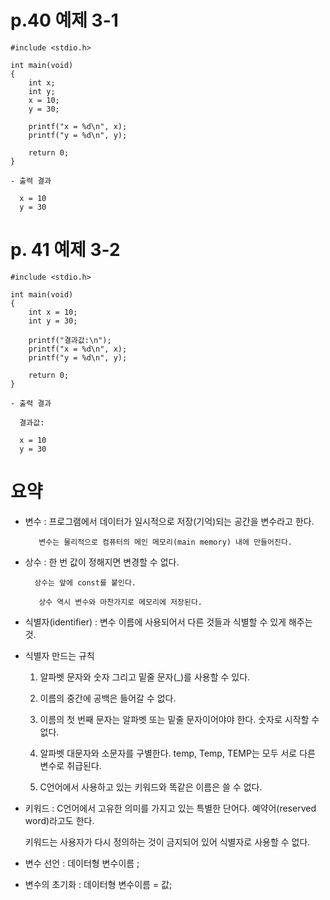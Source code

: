 # p.40 예제 3-1

```
#include <stdio.h>

int main(void)
{
	int x;
	int y;
	x = 10;
	y = 30;

	printf("x = %d\n", x);
	printf("y = %d\n", y);

	return 0;
}
```

```
- 출력 결과

  x = 10 
  y = 30
```


# p. 41  예제 3-2

```
#include <stdio.h>

int main(void)
{
	int x = 10;
	int y = 30;

	printf("결과값:\n");
	printf("x = %d\n", x);
	printf("y = %d\n", y);

	return 0;
}
```

```
- 출력 결과

  결과값:

  x = 10
  y = 30
```


# 요약

- 변수 : 프로그램에서 데이터가 일시적으로 저장(기억)되는 공간을 변수라고 한다.

         변수는 물리적으로 컴퓨터의 메인 메모리(main memory) 내에 만들어진다.

- 상수 : 한 번 값이 정해지면 변경할 수 없다.

        상수는 앞에 const를 붙인다.

         상수 역시 변수와 마찬가지로 메모리에 저장된다.

- 식별자(identifier) : 변수 이름에 사용되어서 다른 것들과 식별할 수 있게 해주는 것.
  
- 식별자 만드는 규칙

  1. 알파벳 문자와 숫자 그리고 밑줄 문자(_)를 사용할 수 있다.
 
  2. 이름의 중간에 공백은 들어갈 수 없다.
 
  3. 이름의 첫 번째 문자는 알파벳 또는 밑줄 문자이어야야 한다. 숫자로 시작할 수 없다.
 
  4. 알파벳 대문자와 소문자를 구별한다. temp, Temp, TEMP는 모두 서로 다른 변수로 취급된다.
 
  5. C언어에서 사용하고 있는 키워드와 똑같은 이름은 쓸 수 없다.
 
- 키워드 : C언어에서 고유한 의미를 가지고 있는 특별한 단어다. 예약어(reserved word)라고도 한다.

  키워드는 사용자가 다시 정의하는 것이 금지되어 있어 식별자로 사용할 수 없다.

- 변수 선언 : 데이터형 변수이름 ;

- 변수의 초기화 : 데이터형 변수이름 = 값;
  


